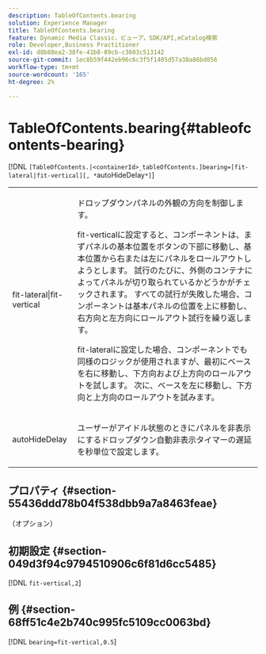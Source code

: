 ```yaml
---
description: TableOfContents.bearing
solution: Experience Manager
title: TableOfContents.bearing
feature: Dynamic Media Classic，ビューア，SDK/API,eCatalog検索
role: Developer,Business Practitioner
exl-id: d8b88ea2-38fe-41b8-89cb-c3603c513142
source-git-commit: 1ec8b59f442eb96c6c3f5f1405d57a38a86bd056
workflow-type: tm+mt
source-wordcount: '165'
ht-degree: 2%

---
```


# TableOfContents.bearing{#tableofcontents-bearing}

[!DNL `[TableOfContents.|<containerId>_tableOfContents.]bearing=[fit-lateral|fit-vertical][, *`autoHideDelay`*]`]

<table id="table_5151E6EA076C4AAD8D952A09E1F17C44"> 
 <tbody> 
  <tr> 
   <td> <p> <span class="codeph"> fit-lateral|fit-vertical</span> </p> </td> 
   <td> <p> ドロップダウンパネルの外観の方向を制御します。 </p> <p><span class="codeph"> fit-vertical</span>に設定すると、コンポーネントは、まずパネルの基本位置をボタンの下部に移動し、基本位置から右または左にパネルをロールアウトしようとします。 試行のたびに、外側のコンテナによってパネルが切り取られているかどうかがチェックされます。 すべての試行が失敗した場合、コンポーネントは基本パネルの位置を上に移動し、右方向と左方向にロールアウト試行を繰り返します。 </p> <p><span class="codeph"> fit-lateral</span>に設定した場合、コンポーネントでも同様のロジックが使用されますが、最初にベースを右に移動し、下方向および上方向のロールアウトを試します。 次に、ベースを左に移動し、下方向と上方向のロールアウトを試みます。 </p> </td> 
  </tr> 
  <tr> 
   <td> <p> <span class="codeph"><span class="varname"> autoHideDelay</span></span> </p> </td> 
   <td> <p> ユーザーがアイドル状態のときにパネルを非表示にするドロップダウン自動非表示タイマーの遅延を秒単位で設定します。 </p> </td> 
  </tr> 
 </tbody> 
</table>

## プロパティ {#section-55436ddd78b04f538dbb9a7a8463feae}

（オプション）

## 初期設定 {#section-049d3f94c9794510906c6f81d6cc5485}

[!DNL `fit-vertical,2`]

## 例 {#section-68ff51c4e2b740c995fc5109cc0063bd}

[!DNL `bearing=fit-vertical,0.5`]
